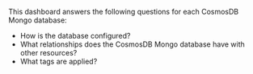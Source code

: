 This dashboard answers the following questions for each CosmosDB Mongo database:

- How is the database configured?
- What relationships does the CosmosDB Mongo database have with other resources?
- What tags are applied?
